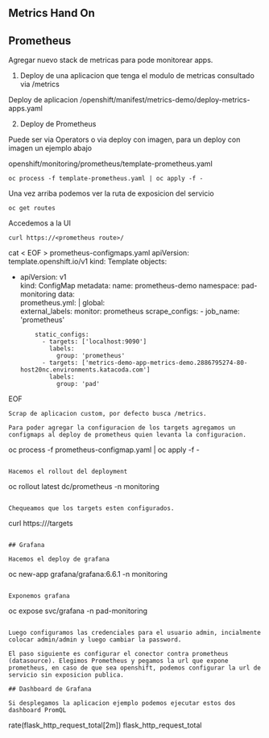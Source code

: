 ## Metrics Hand On

## Prometheus
Agregar nuevo stack de metricas para pode monitorear apps.

1. Deploy de una aplicacion que tenga el modulo de metricas consultado via /metrics

Deploy de aplicacion /openshift/manifest/metrics-demo/deploy-metrics-apps.yaml

2. Deploy de Prometheus

Puede ser via Operators o via deploy con imagen, para un deploy con imagen un ejemplo abajo

openshift/monitoring/prometheus/template-prometheus.yaml

```
oc process -f template-prometheus.yaml | oc apply -f -
```

Una vez arriba podemos ver la ruta de exposicion del servicio
```
oc get routes
```

Accedemos a la UI
```
curl https://<prometheus route>/
```

cat < EOF > prometheus-configmaps.yaml
apiVersion: template.openshift.io/v1
kind: Template
objects:
  - apiVersion: v1          
    kind: ConfigMap
    metadata:
      name: prometheus-demo
      namespace: pad-monitoring
    data:     
      prometheus.yml: |
        global:                   
          external_labels:
            monitor: prometheus
        scrape_configs:
          - job_name: 'prometheus'

            static_configs:
              - targets: ['localhost:9090']
                labels:
                  group: 'prometheus'
              - targets: ['metrics-demo-app-metrics-demo.2886795274-80-host20nc.environments.katacoda.com'] 
                labels:
                  group: 'pad' 
EOF
```
Scrap de aplicacion custom, por defecto busca /metrics.

Para poder agregar la configuracion de los targets agregamos un configmaps al deploy de prometheus quien levanta la configuracion.
```
oc process -f prometheus-configmap.yaml | oc apply -f -
```

Hacemos el rollout del deployment
```
oc rollout latest dc/prometheus -n monitoring
```

Chequeamos que los targets esten configurados.
```
curl https://<prometheus route>/targets
```

## Grafana

Hacemos el deploy de grafana
```
oc new-app grafana/grafana:6.6.1 -n monitoring
```

Exponemos grafana
```
oc expose svc/grafana -n pad-monitoring
```

Luego configuramos las credenciales para el usuario admin, incialmente colocar admin/admin y luego cambiar la password.

El paso siguiente es configurar el conector contra prometheus (datasource). Elegimos Prometheus y pegamos la url que expone prometheus, en caso de que sea openshift, podemos configurar la url de servicio sin exposicion publica.

## Dashboard de Grafana

Si desplegamos la aplicacion ejemplo podemos ejecutar estos dos dashboard PromQL

```
rate(flask_http_request_total[2m])
flask_http_request_total
```
